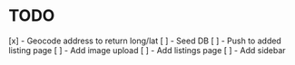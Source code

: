 # TODO

[x] - Geocode address to return long/lat
[ ] - Seed DB
[ ] - Push to added listing page
[ ] - Add image upload
[ ] - Add listings page
[ ] - Add sidebar
